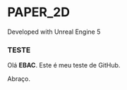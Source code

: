 # PAPER_2D

Developed with Unreal Engine 5

### TESTE 

Olá **EBAC**. Este é meu teste de GitHub. 

Abraço. 
